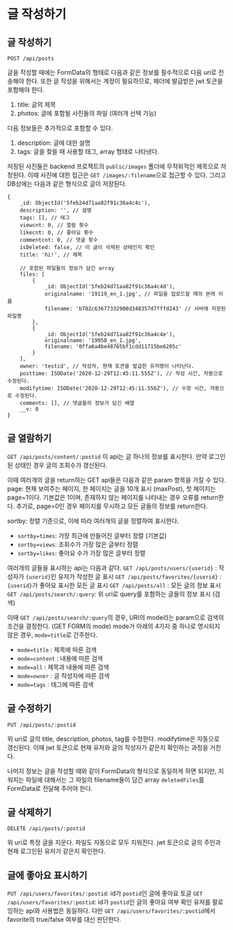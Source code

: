 글 작성하기
=========

## 글 작성하기

`POST /api/posts`

글을 작성할 때에는 FormData의 형태로 다음과 같은 정보를 필수적으로 다음 uri로 전송해야 한다.
또한 글 작성을 위해서는 계정이 필요하므로, 헤더에 발급받은 jwt 토큰을 포함해야 한다.

1. title: 글의 제목
2. photos: 글에 포함될 사진들의 파일 (여러개 선택 가능)

다음 정보들은 추가적으로 포함할 수 있다.

1. description: 글에 대한 설명
2. tags: 글을 찾을 때 사용할 태그, array 형태로 나타낸다.

저장된 사진들은 backend 프로젝트의 `public/images` 폴더에 무작위적인 제목으로 저장된다.
이때 사진에 대한 접근은 `GET /images/:filename`으로 접근할 수 있다.
그리고 DB상에는 다음과 같은 형식으로 글이 저장된다.

```
{
    _id: ObjectId('5feb24d71aa82f91c36a4c4c'),
    description: '', // 설명
    tags: [], // 태그
    viewcnt: 0, // 열람 횟수
    likecnt: 0, // 좋아요 횟수 
    commentcnt: 0, // 댓글 횟수 
    isDeleted: false, // 이 글이 삭제된 상태인지 확인
    title: 'hi!', // 제목

    // 포함된 파일들의 정보가 담긴 array
    files: [
        {
            _id: ObjectId('5feb24d71aa82f91c36a4c4d'),
            originalname: '19119_en_1.jpg', // 파일을 업로드할 때의 본래 이름
            filename: 'b702c63677332908d348357d7fffd243' // 서버에 저장된 파일명
        },
        {
            _id: ObjectId('5feb24d71aa82f91c36a4c4e'),
            originalname: '19950_en_1.jpg',
            filename: '0ffa6a4be48765bf1cdd11715be6205c'
        }
    ],
    owner: 'testid', // 작성자, 현재 토큰을 발급한 유저명이 나타난다.
    posttime: ISODate('2020-12-29T12:45:11.555Z'), // 작성 시간, 자동으로 수정된다.
    modifytime: ISODate('2020-12-29T12:45:11.556Z'), // 수정 시간, 자동으로 수정된다.
    comments: [], // 댓글들의 정보가 담긴 배열
    __v: 0
}
```

## 글 열람하기

`GET /api/posts/content/:postid`
이 api는 글 하나의 정보를 표시한다. 만약 로그인된 상태인 경우 글의 조회수가 갱신된다.

이때 여러개의 글을 return하는 GET api들은 다음과 같은 param 항목을 가질 수 있다.
page: 현재 보여주는 페이지, 한 페이지는 글을 10개 표시 (maxPost), 첫 페이지는 page=1이다. 기본값은 1이며, 존재하지 않는 페이지를 나타내는 경우 오류를 return한다. 
추가로, page=0인 경우 페이지를 무시하고 모든 글들의 정보를 return한다.

sortby: 정렬 기준으로, 이에 따라 여러개의 글을 정렬하여 표시한다.
- `sortby=times`: 가장 최근에 만들어진 글부터 정렬 (기본값)
- `sortby=views`: 조회수가 가장 많은 글부터 정렬
- `sortby=likes`: 좋아요 수가 가장 많은 글부터 정렬

여러개의 글들을 표시하는 api는 다음과 같다.
`GET /api/posts/users/{userid}` : 작성자가 `{userid}`인 유저가 작성한 글 표시
`GET /api/posts/favorites/{userid}` : `{userid}`가 좋아요 표시한 모든 글 표시
`GET /api/posts/all` : 모든 글의 정보 표시
`GET /api/posts/search/:query`: 위 uri로 query를 포함하는 글들의 정보 표시 (검색)

이때 `GET /api/posts/search/:query`의 경우, URI의 mode라는 param으로 검색의 조건을 결정한다. (GET FORM의 mode)
mode가 아래의 4가지 중 하나로 명시되지 않은 경우, `mode=title`로 간주한다.

- `mode=title` : 제목에 따른 검색
- `mode=content` : 내용에 따른 검색
- `mode=all` : 제목과 내용에 따른 검색
- `mode=owner` : 글 작성자에 따른 검색 
- `mode=tags` : 태그에 따른 검색

## 글 수정하기

`PUT /api/posts/:postid`

위 uri로 글의 title, description, photos, tag를 수정한다. modifytime은 자동으로 갱신된다.
이때 jwt 토큰으로 현재 유저와 글의 작성자가 같은지 확인하는 과정을 거친다.

나머지 정보는 글을 작성할 때와 같이 FormData의 형식으로 동일하게 하면 되지만, 지워지는 파일에 대해서는 그 파일의 filename들이 담긴 array `deletedFiles`를 FormData로 전달해 주어야 한다.

## 글 삭제하기 

`DELETE /api/posts/:postid`

위 uri로 특정 글을 지운다.
파일도 자동으로 모두 지워진다.
jwt 토큰으로 글의 주인과 현재 로그인된 유저가 같은지 확인한다.

## 글에 좋아요 표시하기

`PUT /api/users/favorites/:postid`: id가 `postid`인 글에 좋아요 토글
`GET /api/users/favorites/:postid`: id가 `postid`인 글의 좋아요 여부 확인
유저를 팔로잉하는 api와 사용법은 동일하다. 다만 `GET /api/users/favorites/:postid`에서 favorite의 true/false 여부를 대신 판단한다.
